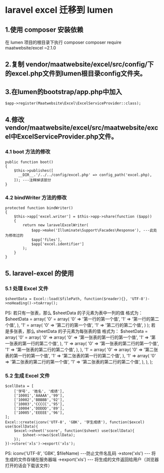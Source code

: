 # laravel excel 迁移到 lumen
## 1.使用 composer 安装依赖
在 lumen 项目的根目录下执行 composer
    composer require maatwebsite/excel ~2.1.0
## 2.复制 vendor/maatwebsite/excel/src/config/下的excel.php文件到lumen根目录config文件夹。
## 3.在lumen的bootstrap/app.php中加入
    $app->register(Maatwebsite\Excel\ExcelServiceProvider::class);
## 4.修改vendor/maatwebsite/excel/src/maatwebsite/excel中ExcelServiceProvider.php文件。
### 4.1 boot 方法的修改
    public function boot()
    {
        $this->publishes([ 
          __DIR__.'/../../config/excel.php' => config_path('excel.php), 
        ]); ---注释掉该部分
    }
### 4.2 bindWriter 方法的修改
    protected function bindWriter()
    {
        $this->app['excel.writer'] = $this->app->share(function ($app))
        {
            return new laravelExcelWriter(
                $app->make('Illuminate\Support\Facades\Response'), ---此处为修改过的
                $app['files'],
                $app['excel.identifier']
            );
        }
    }
## 5. laravel-excel 的使用
### 5.1 处理 Excel 文件
    $sheetData = Excel::load($filePath, function($reader){}, 'UTF-8')->noHeading()->toArray();
PS: 
若只有一张表，那么 $sheetData 的子元素为表中一列的值
格式为： 
    $sheetData = array(
        '0' = array(
            '0' => '第一行的第一个值',
            '1' => '第一行的第二个值',
        ),
        '1' = array(
            '0' => '第二行的第一个值',
            '1' => '第二行的第二个值',
        )
    );
若是多张表，那么 sheetData 的子元素为每张表的值
格式为：
    $sheetData = array(
        '0' = array(
            '0' => array(
                '0' => '第一张表的第一行的第一个值',
                '1' => '第一张表的第一行的第二个值',
            ),
            '1' => array(
                '0' => '第一张表的第二行的第一个值',
                '1' => '第一张表的第二行的第二个值',
            ),
        ),
        '1' = array(
            '0' => array(
                '0' => '第二张表的第一行的第一个值',
                '1' => '第二张表的第一行的第二个值',
            ),
            '1' => array(
                '0' => '第二张表的第二行的第一个值',
                '1' => '第二张表的第二行的第二个值',
            ),
        ),
    );
### 5.2 生成 Excel 文件
    $cellData = [
        ['学号', '姓名', '成绩'],
        ['10001','AAAAA','99'],
        ['10002','BBBBB','92'],
        ['10003','CCCCC','95'],
        ['10004','DDDDD','89'],
        ['10005','EEEEE','96'],
    ];
    Excel::create(iconv('UTF-8', 'GBK', '学生成绩'), function($excel) use($cellData){
        $excel->sheet('score', function($sheet) use($cellData){
            $sheet->rows($cellData);
        });
    })->store('xls')->export('xls');
PS:
iconv('UTF-8', 'GBK', $fileName)  ---防止文件名乱码
->store('xls')        --- 将生成的文件存储在服务器端
->export('xls')       --- 将生成的文件返回给用户（浏览器打开的话会下载该文件）